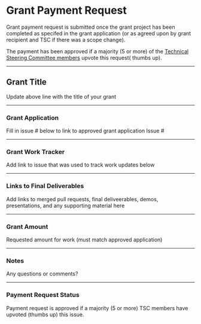 # Grant Payment Request
Grant payment request is submitted once the grant project has been completed as specifed in the grant application (or as agreed upon by grant recipient and TSC if there was a scope change). 

The payment has been approved if a majority (5 or more) of the [Technical Steering Committee members](https://docs.baseline-protocol.org/governance/technical-steering-committee) upvote this request( thumbs up).

---

## Grant Title
Update above line with the title of your grant

---

### Grant Application
Fill in issue # below to link to approved grant application
Issue #

---

### Grant Work Tracker
Add link to issue that was used to track work updates below

---

### Links to Final Deliverables
Add links to merged pull requests, final deliveerables, demos, presentations, and any supporting material here

---

### Grant Amount
Requested amount for work (must match approved application)

---

### Notes
Any questions or comments?

---

### Payment Request Status
Payment request is approved if a majority (5 or more) TSC members have upvoted (thumbs up) this issue.
